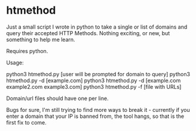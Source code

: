 # htmethod

Just a small script I wrote in python to take a single or list of domains and query their accepted HTTP Methods.
Nothing exciting, or new, but something to help me learn.

Requires python.

Usage:

python3 htmethod.py [user will be prompted for domain to query]
python3 htmethod.py -d [example.com]
python3 htmethod.py -d [example.com example2.com example3.com]
python3 htmethod.py -f [file with URLs]

Domain/url files should have one per line.

Bugs for sure, I'm still trying to find more ways to break it - currently if you enter a domain that your IP 
is banned from, the tool hangs, so that is the first fix to come.


